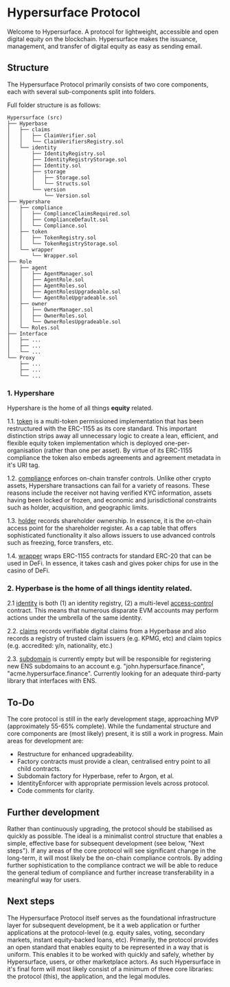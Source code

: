 # Hypersurface Protocol

Welcome to Hypersurface. A protocol for lightweight, accessible and open digital equity on the blockchain. Hypersurface makes the issuance, management, and transfer of digital equity as easy as sending email. 

## Structure
The Hypersurface Protocol primarily consists of two core components, each with several sub-components split into folders.

Full folder structure is as follows:

	Hypersurface (src)
	├── Hyperbase
	│   ├── claims
	│   │   ├── ClaimVerifier.sol
	│   │   └── ClaimVerifiersRegistry.sol
	│   └── identity
	│       ├── IdentityRegistry.sol
	│       ├── IdentityRegistryStorage.sol
	│       ├── Identity.sol
	│       ├── storage
	│       │   ├── Storage.sol
	│       │   └── Structs.sol
	│       └── version
	│           └── Version.sol
	├── Hypershare
	│   ├── compliance
	│   │   ├── ComplianceClaimsRequired.sol
	│   │   ├── ComplianceDefault.sol
	│   │   └── Compliance.sol
	│   ├── token
	│   │   ├── TokenRegistry.sol
	│   │   └── TokenRegistryStorage.sol
	│   └── wrapper
	│       └── Wrapper.sol
	├── Role
	│	├── agent
	│	│   ├── AgentManager.sol
	│	│   ├── AgentRole.sol
	│	│   ├── AgentRoles.sol
	│	│   ├── AgentRolesUpgradeable.sol
	│	│   └── AgentRoleUpgradeable.sol
	│	├── owner
	│	│   ├── OwnerManager.sol
	│	│   ├── OwnerRoles.sol
	│	│   └── OwnerRolesUpgradeable.sol
	│	└── Roles.sol
	├── Interface
	│   ├── ...
	│   ├── ...
	│   └── ...
	└── Proxy
		├── ...
		├── ...
		└── ...

### 1. Hypershare 
Hypershare is the home of all things **equity** related. 

1.1. [token](https://github.com/blit-man/hypersurface-forge/src/Hypershare/token) is a multi-token permissioned implementation that has been restructured with the ERC-1155 as its core standard. This important distinction strips away all unnecessary logic to create a lean, efficient, and flexible equity token implementation which is deployed one-per-organisation (rather than one per asset). By virtue of its ERC-1155 compliance the token also embeds agreements and agreement metadata in it's URI tag.

1.2. [compliance](https://github.com/blit-man/hypersurface-forge/src/Hypershare/compliance) enforces on-chain transfer controls. Unlike other crypto assets, Hypershare transactions can fail for a variety of reasons. These reasons include the receiver not having verified KYC information, assets having been locked or frozen, and economic and jurisdictional constraints such as holder, acquisition, and geographic limits.

1.3. [holder](https://github.com/blit-man/hypersurface-forge/src/Hypershare/holder) records shareholder ownership. In essence, it is the on-chain access point for the shareholder register. As a cap table that offers sophisticated functionality it also allows issuers to use advanced controls such as freezing, force transfers, etc.   

1.4. [wrapper](https://github.com/blit-man/hypersurface-forge/src/Hypershare/wrapper) wraps ERC-1155 contracts for standard ERC-20 that can be used in DeFi. In essence, it takes cash and gives poker chips for use in the casino of DeFi.

### 2. Hyperbase is the home of all things **identity** related.

2.1 [identity](https://github.com/blit-man/hypersurface-forge/src/Hyperbase/identity) is both (1) an identity registry, (2) a multi-level [access-control](https://docs.openzeppelin.com/contracts/2.x/access-control "OpenZeppelin Access Control") contract. This means that numerous disparate EVM accounts may perform actions under the umbrella of the same identity. 

2.2. [claims](https://github.com/blit-man/hypersurface-forge/src/Hyperbase/claims) records verifiable digital claims from a Hyperbase and also records a registry of trusted claim issuers (e.g. KPMG, etc) and claim topics (e.g. accredited: y/n, nationality, etc.)

2.3. [subdomain](https://github.com/blit-man/hypersurface-forge/src/Hyperbase/subdomain) is currently empty but will be responsible for registering new ENS subdomains to an account e.g. "john.hypersurface.finance", "acme.hypersurface.finance". Currently looking for an adequate third-party library that interfaces with ENS.

## To-Do 
The core protocol is still in the early development stage, approaching MVP (approximately 55-65% complete). While the fundamental structure and core components are (most likely) present, it is still a work in progress. Main areas for development are: 

- Restructure for enhanced upgradeability.
- Factory contracts must provide a clean, centralised entry point to all child contracts.
- Subdomain factory for Hyperbase, refer to Argon, et al. 
- IdentityEnforcer with appropriate permission levels across protocol.
- Code comments for clarity.

## Further development 
Rather than continuously upgrading, the protocol should be stabilised as quickly as possible. The ideal is a minimalist control structure that enables a simple, effective base for subsequent development (see below, "Next steps"). If any areas of the core protocol will see significant change in the long-term, it will most likely be the on-chain compliance controls. By adding further sophistication to the compliance contract we will be able to reduce the general tedium of compliance and further increase transferability in a meaningful way for users.

## Next steps
The Hypersurface Protocol itself serves as the foundational infrastructure layer for subsequent development, be it a web application or further applications at the protocol-level (e.g. equity sales, voting, secondary markets, instant equity-backed loans, etc). Primarily, the protocol provides an open standard that enables equity to be represented in a way that is uniform. This enables it to be worked with quickly and safely, whether by Hypersurface, users, or other marketplace actors. As such Hypersurface in it's final form will most likely consist of a minimum of three core libraries: the protocol (this), the application, and the legal modules.